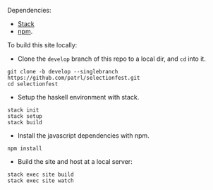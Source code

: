 Dependencies:

- [Stack](https://www.haskellstack.org)
- [npm](https://www.npmjs.com/).

To build this site locally:

- Clone the `develop` branch of this repo to a local dir, and `cd` into it.
 
~~~
git clone -b develop --singlebranch https://github.com/patrl/selectionfest.git
cd selectionfest
~~~

- Setup the haskell environment with stack.

~~~
stack init
stack setup
stack build
~~~

- Install the javascript dependencies with npm.

~~~
npm install
~~~

- Build the site and host at a local server:

~~~
stack exec site build
stack exec site watch
~~~
